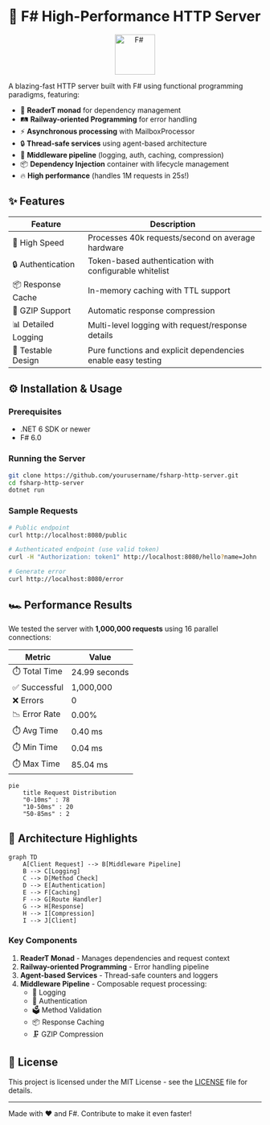 ﻿# 🚀 F# High-Performance HTTP Server

<div align="center">
  <a href="https://fsharp.org">
    <img src="https://fsharp.org/img/logo/fsharp.svg" alt="F#" height="80">
  </a>
</div>

A blazing-fast HTTP server built with F# using functional programming paradigms, featuring:

- 🚄 **ReaderT monad** for dependency management
- 🛤️ **Railway-oriented Programming** for error handling
- ⚡ **Asynchronous processing** with MailboxProcessor
- 🔒 **Thread-safe services** using agent-based architecture
- 🧩 **Middleware pipeline** (logging, auth, caching, compression)
- 📦 **Dependency Injection** container with lifecycle management
- 🔥 **High performance** (handles 1M requests in 25s!)

## ✨ Features

| Feature          | Description                                                                 |
|------------------|-----------------------------------------------------------------------------|
| 🚀 High Speed    | Processes 40k requests/second on average hardware                           |
| 🔒 Authentication| Token-based authentication with configurable whitelist                      |
| 📦 Response Cache| In-memory caching with TTL support                                          |
| 🔄 GZIP Support  | Automatic response compression                                             |
| 📊 Detailed Logging| Multi-level logging with request/response details                         |
| 🧪 Testable Design| Pure functions and explicit dependencies enable easy testing               |

## ⚙️ Installation & Usage

### Prerequisites
- .NET 6 SDK or newer
- F# 6.0

### Running the Server
```bash
git clone https://github.com/yourusername/fsharp-http-server.git
cd fsharp-http-server
dotnet run
```

### Sample Requests
```bash
# Public endpoint
curl http://localhost:8080/public

# Authenticated endpoint (use valid token)
curl -H "Authorization: token1" http://localhost:8080/hello?name=John

# Generate error
curl http://localhost:8080/error
```

## 🏎️ Performance Results

We tested the server with **1,000,000 requests** using 16 parallel connections:

| Metric           | Value             |
|------------------|-------------------|
| ⏱️ Total Time    | 24.99 seconds     |
| ✅ Successful    | 1,000,000         |
| ❌ Errors        | 0                 |
| 📉 Error Rate    | 0.00%             |
| ⏱️ Avg Time      | 0.40 ms           |
| ⏱️ Min Time      | 0.04 ms           |
| ⏱️ Max Time      | 85.04 ms          |

```mermaid
pie
    title Request Distribution
    "0-10ms" : 78
    "10-50ms" : 20
    "50-85ms" : 2
```

## 🧠 Architecture Highlights

```mermaid
graph TD
    A[Client Request] --> B[Middleware Pipeline]
    B --> C[Logging]
    C --> D[Method Check]
    D --> E[Authentication]
    E --> F[Caching]
    F --> G[Route Handler]
    G --> H[Response]
    H --> I[Compression]
    I --> J[Client]
```

### Key Components
1. **ReaderT Monad** - Manages dependencies and request context
2. **Railway-oriented Programming** - Error handling pipeline
3. **Agent-based Services** - Thread-safe counters and loggers
4. **Middleware Pipeline** - Composable request processing:
   - 📝 Logging
   - 🔐 Authentication
   - 🗳️ Method Validation
   - 📦 Response Caching
   - 🗜️ GZIP Compression

## 📜 License

This project is licensed under the MIT License - see the [LICENSE](LICENSE) file for details.

---

Made with ❤️ and F#. Contribute to make it even faster!